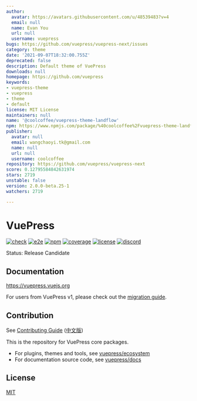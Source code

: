 ```yaml
---
author:
  avatar: https://avatars.githubusercontent.com/u/48539483?v=4
  email: null
  name: Evan You
  url: null
  username: vuepress
bugs: https://github.com/vuepress/vuepress-next/issues
category: theme
date: '2021-09-07T18:32:00.755Z'
deprecated: false
description: Default theme of VuePress
downloads: null
homepage: https://github.com/vuepress
keywords:
- vuepress-theme
- vuepress
- theme
- default
license: MIT License
maintainers: null
name: '@coolcoffee/vuepress-theme-landflow'
npm: https://www.npmjs.com/package/%40coolcoffee%2Fvuepress-theme-landflow
publisher:
  avatar: null
  email: wangchaoyi.tk@gmail.com
  name: null
  url: null
  username: coolcoffee
repository: https://github.com/vuepress/vuepress-next
score: 0.12795584842631974
stars: 2719
unstable: false
version: 2.0.0-beta.25-1
watchers: 2719

---
```


# VuePress

[![check](https://github.com/vuepress/core/actions/workflows/check.yml/badge.svg?branch=main)](https://github.com/vuepress/core/actions/workflows/check.yml)
[![e2e](https://github.com/vuepress/core/actions/workflows/e2e.yml/badge.svg?branch=main)](https://github.com/vuepress/core/actions/workflows/e2e.yml)
[![npm](https://badgen.net/npm/v/vuepress/next)](https://www.npmjs.com/package/vuepress)
[![coverage](https://coveralls.io/repos/github/vuepress/core/badge.svg?branch=main)](https://coveralls.io/github/vuepress/core?branch=main)
[![license](https://badgen.net/github/license/vuepress/core)](https://github.com/vuepress/core/blob/main/LICENSE)
[![discord](https://badgen.net/discord/online-members/ptFjefy6H5?icon=discord&label=discord)](https://discord.gg/ptFjefy6H5)

Status: Release Candidate

## Documentation

https://vuepress.vuejs.org

For users from VuePress v1, please check out the [migration guide](https://vuepress.vuejs.org/guide/migration.html).

## Contribution

See [Contributing Guide](https://github.com/vuepress/core/blob/main/CONTRIBUTING.md) ([中文版](https://github.com/vuepress/core/blob/main/CONTRIBUTING_zh.md))

This is the repository for VuePress core packages.

- For plugins, themes and tools, see [vuepress/ecosystem](https://github.com/vuepress/ecosystem)
- For documentation source code, see [vuepress/docs](https://github.com/vuepress/docs)

## License

[MIT](https://github.com/vuepress/core/blob/main/LICENSE)
